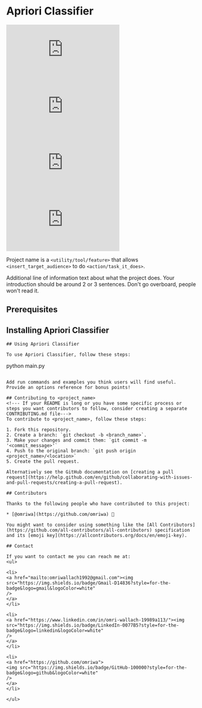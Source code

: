 # Apriori Classifier

<!--- These are examples. See https://shields.io for others or to customize this set of shields. You might want to include dependencies, project status and licence info here --->
![GitHub repo size](https://img.shields.io/github/repo-size/scottydocs/README-template.md)
![GitHub contributors](https://img.shields.io/github/contributors/scottydocs/README-template.md)
![GitHub stars](https://img.shields.io/github/stars/omriwa/README-template.md?style=social)
![GitHub forks](https://img.shields.io/github/forks/omriwa/README-template.md?style=social)

Project name is a `<utility/tool/feature>` that allows `<insert_target_audience>` to do `<action/task_it_does>`.

Additional line of information text about what the project does. Your introduction should be around 2 or 3 sentences. Don't go overboard, people won't read it.

## Prerequisites

## Installing Apriori Classifier

```
## Using Apriori Classifier

To use Apriori Classifier, follow these steps:

```
python main.py
```

Add run commands and examples you think users will find useful. Provide an options reference for bonus points!

## Contributing to <project_name>
<!--- If your README is long or you have some specific process or steps you want contributors to follow, consider creating a separate CONTRIBUTING.md file--->
To contribute to <project_name>, follow these steps:

1. Fork this repository.
2. Create a branch: `git checkout -b <branch_name>`.
3. Make your changes and commit them: `git commit -m '<commit_message>'`
4. Push to the original branch: `git push origin <project_name>/<location>`
5. Create the pull request.

Alternatively see the GitHub documentation on [creating a pull request](https://help.github.com/en/github/collaborating-with-issues-and-pull-requests/creating-a-pull-request).

## Contributors

Thanks to the following people who have contributed to this project:

* [@omriwa](https://github.com/omriwa) 📖

You might want to consider using something like the [All Contributors](https://github.com/all-contributors/all-contributors) specification and its [emoji key](https://allcontributors.org/docs/en/emoji-key).

## Contact

If you want to contact me you can reach me at:
<ul>

<li>
<a href="mailto:omriwallach1992@gmail.com"><img src="https://img.shields.io/badge/Gmail-D14836?style=for-the-badge&logo=gmail&logoColor=white" 
/>
</a>
</li>

<li>
<a href="https://www.linkedin.com/in/omri-wallach-19989a113/"><img src="https://img.shields.io/badge/LinkedIn-0077B5?style=for-the-badge&logo=linkedin&logoColor=white" 
/>
</a>
</li>

<li>
<a href="https://github.com/omriwa">
<img src="https://img.shields.io/badge/GitHub-100000?style=for-the-badge&logo=github&logoColor=white" 
/>
</a>
</li>

</ul>
